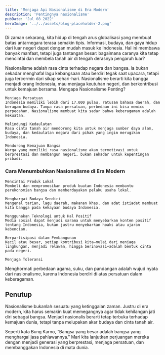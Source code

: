 ```yaml
---
title: 'Menjaga Api Nasionalisme di Era Modern'
description: 'Pentingnya nasionalisme'
pubDate: 'Jul 08 2022'
heroImage: '../../assets/blog-placeholder-2.png'
---
```


Di zaman sekarang, kita hidup di tengah arus globalisasi yang membuat batas antarnegara terasa semakin tipis. Informasi, budaya, dan gaya hidup dari luar negeri dapat dengan mudah masuk ke Indonesia. Hal ini membawa banyak manfaat, tetapi juga tantangan besar: bagaimana caranya kita tetap mencintai dan membela tanah air di tengah derasnya pengaruh luar?

Nasionalisme adalah rasa cinta terhadap negara dan bangsa. Ia bukan sekadar menghafal lagu kebangsaan atau berdiri tegak saat upacara, tetapi juga tercermin dari sikap sehari-hari. Nasionalisme berarti kita bangga menjadi orang Indonesia, mau menjaga keutuhan negeri, dan berkontribusi untuk kemajuan bersama.
Mengapa Nasionalisme Penting?

    Menjaga Persatuan
    Indonesia memiliki lebih dari 17.000 pulau, ratusan bahasa daerah, dan beragam budaya. Tanpa rasa persatuan, perbedaan ini bisa memicu perpecahan. Nasionalisme membuat kita sadar bahwa keberagaman adalah kekuatan.

    Melindungi Kedaulatan
    Rasa cinta tanah air mendorong kita untuk menjaga sumber daya alam, budaya, dan kedaulatan negara dari pihak yang ingin merugikan Indonesia.

    Mendorong Kemajuan Bangsa
    Warga yang memiliki rasa nasionalisme akan termotivasi untuk berprestasi dan membangun negeri, bukan sekadar untuk kepentingan pribadi.

### Cara Menumbuhkan Nasionalisme di Era Modern

    Mencintai Produk Lokal
    Membeli dan mempromosikan produk buatan Indonesia membantu perekonomian bangsa dan memberdayakan pelaku usaha lokal.

    Menghargai Budaya Sendiri
    Mengenal tarian, lagu daerah, makanan khas, dan adat istiadat membuat kita bangga pada kekayaan budaya Indonesia.

    Menggunakan Teknologi untuk Hal Positif
    Media sosial dapat menjadi sarana untuk menyebarkan konten positif tentang Indonesia, bukan justru menyebarkan hoaks atau ujaran kebencian.

    Berpartisipasi dalam Pembangunan
    Kecil atau besar, setiap kontribusi kita—mulai dari menjaga lingkungan, menjadi relawan, hingga berinovasi—adalah bentuk cinta pada negeri.

    Menjaga Toleransi
Menghormati perbedaan agama, suku, dan pandangan adalah wujud nyata dari nasionalisme, karena Indonesia berdiri di atas persatuan dalam keberagaman.

## Penutup

Nasionalisme bukanlah sesuatu yang ketinggalan zaman. Justru di era modern, kita harus semakin kuat memegangnya agar tidak kehilangan jati diri sebagai bangsa. Menjadi nasionalis berarti tetap terbuka terhadap kemajuan dunia, tetapi tanpa melupakan akar budaya dan cinta tanah air.

Seperti kata Bung Karno, “Bangsa yang besar adalah bangsa yang menghargai jasa pahlawannya.” Mari kita lanjutkan perjuangan mereka dengan menjadi generasi yang berprestasi, menjaga persatuan, dan membanggakan Indonesia di mata dunia.